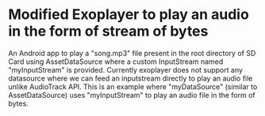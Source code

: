 # Modified Exoplayer to play an audio in the form of stream of bytes
An Android app to play a "song.mp3" file present in the root directory of SD Card using AssetDataSource where a custom InputStream named "myInputStream" is provided.
Currently exoplayer does not support any datasource where we can feed an inputstream directly to play an audio file unlike AudioTrack API.
This is an example where "myDataSource" (similar to AssetDataSource) uses "myInputStream" to play an audio file in the form of bytes. 
